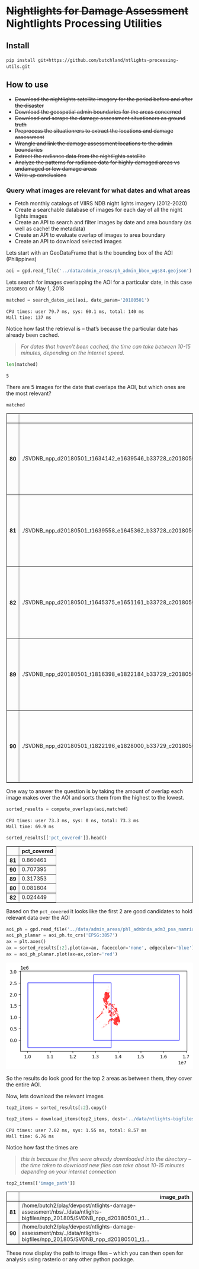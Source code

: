 ~~Nightlights for Damage Assessment~~ Nightlights Processing Utilities
================

<!-- WARNING: THIS FILE WAS AUTOGENERATED! DO NOT EDIT! -->

## Install

`pip install git+https://github.com/butchland/ntlights-processing-utils.git`

## How to use

-   ~~Download the nightlights satellite imagery for the period before
    and after the disaster~~
-   ~~Download the geospatial admin boundaries for the areas concerned~~
-   ~~Download and scrape the damage assessment situationers as ground
    truth~~
-   ~~Preprocess the situationrers to extract the locations and damage
    assessment~~
-   ~~Wrangle and link the damage assessment locations to the admin
    boundaries~~
-   ~~Extract the radiance data from the nightlights satellite~~
-   ~~Analyze the patterns for radiance data for highly damaged areas vs
    undamaged or low damage areas~~
-   ~~Write up conclusions~~

### Query what images are relevant for what dates and what areas

-   Fetch monthly catalogs of VIIRS NDB night lights imagery (2012-2020)
-   Create a searchable database of images for each day of all the night
    lights images
-   Create an API to search and filter images by date and area boundary
    (as well as cache! the metadata)
-   Create an API to evaluate overlap of images to area boundary
-   Create an API to download selected images

Lets start with an GeoDataFrame that is the bounding box of the AOI
(Philippines)

``` python
aoi = gpd.read_file('../data/admin_areas/ph_admin_bbox_wgs84.geojson')
```

Lets search for images overlapping the AOI for a particular date, in
this case `20180501` or May 1, 2018

``` python
matched = search_dates_aoi(aoi, date_param='20180501')
```

    CPU times: user 79.7 ms, sys: 60.1 ms, total: 140 ms
    Wall time: 137 ms

Notice how fast the retrieval is – that’s because the particular date
has already been cached.

> *For dates that haven’t been cached, the time can take between 10-15
> minutes, depending on the internet speed*.

``` python
len(matched)
```

    5

There are 5 images for the date that overlaps the AOI, but which ones
are the most relevant?

``` python
matched
```

<div>
<style scoped>
    .dataframe tbody tr th:only-of-type {
        vertical-align: middle;
    }

    .dataframe tbody tr th {
        vertical-align: top;
    }

    .dataframe thead th {
        text-align: right;
    }
</style>
<table border="1" class="dataframe">
  <thead>
    <tr style="text-align: right;">
      <th></th>
      <th>href</th>
      <th>item_href</th>
      <th>stem</th>
      <th>suffix</th>
      <th>base_url</th>
      <th>folder</th>
      <th>product_id</th>
      <th>start_date</th>
      <th>first_scantime</th>
      <th>end_scantime</th>
      <th>orbital_nbr</th>
      <th>create_datetime</th>
      <th>data_origin</th>
      <th>data_domain</th>
      <th>vflag_file</th>
      <th>vflag_href</th>
      <th>cache_stem</th>
      <th>asset_href</th>
      <th>geometry</th>
    </tr>
  </thead>
  <tbody>
    <tr>
      <th>80</th>
      <td>./SVDNB_npp_d20180501_t1634142_e1639546_b33728_c20180501223954897862_noac_ops.rade9.co.json</td>
      <td>https://globalnightlight.s3.amazonaws.com/npp_201805/SVDNB_npp_d20180501_t1634142_e1639546_b33728_c20180501223954897...</td>
      <td>SVDNB_npp_d20180501_t1634142_e1639546_b33728_c20180501223954897862_noac_ops</td>
      <td>rade9.co.json</td>
      <td>https://globalnightlight.s3.amazonaws.com</td>
      <td>npp_201805</td>
      <td>SVDNB_npp</td>
      <td>20180501</td>
      <td>1634142</td>
      <td>1639546</td>
      <td>33728</td>
      <td>20180501223954897862</td>
      <td>noac</td>
      <td>ops</td>
      <td>npp_d20180501_t1634142_e1639546_b33728.vflag.co.tif</td>
      <td>https://globalnightlight.s3.amazonaws.com/npp_201805/npp_d20180501_t1634142_e1639546_b33728.vflag.co.tif</td>
      <td>SVDNB_npp_d20180501_t1634142_e1639546_b33728_c20180501223954897862_noac_ops</td>
      <td>https://globalnightlight.s3.amazonaws.com/npp_201805/SVDNB_npp_d20180501_t1634142_e1639546_b33728_c20180501223954897...</td>
      <td>POLYGON ((118.99800 19.00210, 118.99800 44.00210, 157.99800 44.00210, 157.99800 19.00210, 118.99800 19.00210))</td>
    </tr>
    <tr>
      <th>81</th>
      <td>./SVDNB_npp_d20180501_t1639558_e1645362_b33728_c20180501224536066966_noac_ops.rade9.co.json</td>
      <td>https://globalnightlight.s3.amazonaws.com/npp_201805/SVDNB_npp_d20180501_t1639558_e1645362_b33728_c20180501224536066...</td>
      <td>SVDNB_npp_d20180501_t1639558_e1645362_b33728_c20180501224536066966_noac_ops</td>
      <td>rade9.co.json</td>
      <td>https://globalnightlight.s3.amazonaws.com</td>
      <td>npp_201805</td>
      <td>SVDNB_npp</td>
      <td>20180501</td>
      <td>1639558</td>
      <td>1645362</td>
      <td>33728</td>
      <td>20180501224536066966</td>
      <td>noac</td>
      <td>ops</td>
      <td>npp_d20180501_t1639558_e1645362_b33728.vflag.co.tif</td>
      <td>https://globalnightlight.s3.amazonaws.com/npp_201805/npp_d20180501_t1639558_e1645362_b33728.vflag.co.tif</td>
      <td>SVDNB_npp_d20180501_t1639558_e1645362_b33728_c20180501224536066966_noac_ops</td>
      <td>https://globalnightlight.s3.amazonaws.com/npp_201805/SVDNB_npp_d20180501_t1639558_e1645362_b33728_c20180501224536066...</td>
      <td>POLYGON ((115.99800 0.00206, 115.99800 25.00210, 149.99800 25.00210, 149.99800 0.00206, 115.99800 0.00206))</td>
    </tr>
    <tr>
      <th>82</th>
      <td>./SVDNB_npp_d20180501_t1645375_e1651161_b33728_c20180501225118045996_noac_ops.rade9.co.json</td>
      <td>https://globalnightlight.s3.amazonaws.com/npp_201805/SVDNB_npp_d20180501_t1645375_e1651161_b33728_c20180501225118045...</td>
      <td>SVDNB_npp_d20180501_t1645375_e1651161_b33728_c20180501225118045996_noac_ops</td>
      <td>rade9.co.json</td>
      <td>https://globalnightlight.s3.amazonaws.com</td>
      <td>npp_201805</td>
      <td>SVDNB_npp</td>
      <td>20180501</td>
      <td>1645375</td>
      <td>1651161</td>
      <td>33728</td>
      <td>20180501225118045996</td>
      <td>noac</td>
      <td>ops</td>
      <td>npp_d20180501_t1645375_e1651161_b33728.vflag.co.tif</td>
      <td>https://globalnightlight.s3.amazonaws.com/npp_201805/npp_d20180501_t1645375_e1651161_b33728.vflag.co.tif</td>
      <td>SVDNB_npp_d20180501_t1645375_e1651161_b33728_c20180501225118045996_noac_ops</td>
      <td>https://globalnightlight.s3.amazonaws.com/npp_201805/SVDNB_npp_d20180501_t1645375_e1651161_b33728_c20180501225118045...</td>
      <td>POLYGON ((110.99800 -19.99790, 110.99800 5.00208, 143.99800 5.00208, 143.99800 -19.99790, 110.99800 -19.99790))</td>
    </tr>
    <tr>
      <th>89</th>
      <td>./SVDNB_npp_d20180501_t1816398_e1822184_b33729_c20180502002220226537_noac_ops.rade9.co.json</td>
      <td>https://globalnightlight.s3.amazonaws.com/npp_201805/SVDNB_npp_d20180501_t1816398_e1822184_b33729_c20180502002220226...</td>
      <td>SVDNB_npp_d20180501_t1816398_e1822184_b33729_c20180502002220226537_noac_ops</td>
      <td>rade9.co.json</td>
      <td>https://globalnightlight.s3.amazonaws.com</td>
      <td>npp_201805</td>
      <td>SVDNB_npp</td>
      <td>20180501</td>
      <td>1816398</td>
      <td>1822184</td>
      <td>33729</td>
      <td>20180502002220226537</td>
      <td>noac</td>
      <td>ops</td>
      <td>npp_d20180501_t1816398_e1822184_b33729.vflag.co.tif</td>
      <td>https://globalnightlight.s3.amazonaws.com/npp_201805/npp_d20180501_t1816398_e1822184_b33729.vflag.co.tif</td>
      <td>SVDNB_npp_d20180501_t1816398_e1822184_b33729_c20180502002220226537_noac_ops</td>
      <td>https://globalnightlight.s3.amazonaws.com/npp_201805/SVDNB_npp_d20180501_t1816398_e1822184_b33729_c20180502002220226...</td>
      <td>POLYGON ((93.99790 16.00210, 93.99790 41.00210, 130.99800 41.00210, 130.99800 16.00210, 93.99790 16.00210))</td>
    </tr>
    <tr>
      <th>90</th>
      <td>./SVDNB_npp_d20180501_t1822196_e1828000_b33729_c20180502002801307723_noac_ops.rade9.co.json</td>
      <td>https://globalnightlight.s3.amazonaws.com/npp_201805/SVDNB_npp_d20180501_t1822196_e1828000_b33729_c20180502002801307...</td>
      <td>SVDNB_npp_d20180501_t1822196_e1828000_b33729_c20180502002801307723_noac_ops</td>
      <td>rade9.co.json</td>
      <td>https://globalnightlight.s3.amazonaws.com</td>
      <td>npp_201805</td>
      <td>SVDNB_npp</td>
      <td>20180501</td>
      <td>1822196</td>
      <td>1828000</td>
      <td>33729</td>
      <td>20180502002801307723</td>
      <td>noac</td>
      <td>ops</td>
      <td>npp_d20180501_t1822196_e1828000_b33729.vflag.co.tif</td>
      <td>https://globalnightlight.s3.amazonaws.com/npp_201805/npp_d20180501_t1822196_e1828000_b33729.vflag.co.tif</td>
      <td>SVDNB_npp_d20180501_t1822196_e1828000_b33729_c20180502002801307723_noac_ops</td>
      <td>https://globalnightlight.s3.amazonaws.com/npp_201805/SVDNB_npp_d20180501_t1822196_e1828000_b33729_c20180502002801307...</td>
      <td>POLYGON ((89.99790 -2.99794, 89.99790 22.00210, 122.99800 22.00210, 122.99800 -2.99794, 89.99790 -2.99794))</td>
    </tr>
  </tbody>
</table>
</div>

One way to answer the question is by taking the amount of overlap each
image makes over the AOI and sorts them from the highest to the lowest.

``` python
sorted_results = compute_overlaps(aoi,matched)
```

    CPU times: user 73.3 ms, sys: 0 ns, total: 73.3 ms
    Wall time: 69.9 ms

``` python
sorted_results[['pct_covered']].head()
```

<div>
<style scoped>
    .dataframe tbody tr th:only-of-type {
        vertical-align: middle;
    }

    .dataframe tbody tr th {
        vertical-align: top;
    }

    .dataframe thead th {
        text-align: right;
    }
</style>
<table border="1" class="dataframe">
  <thead>
    <tr style="text-align: right;">
      <th></th>
      <th>pct_covered</th>
    </tr>
  </thead>
  <tbody>
    <tr>
      <th>81</th>
      <td>0.860461</td>
    </tr>
    <tr>
      <th>90</th>
      <td>0.707395</td>
    </tr>
    <tr>
      <th>89</th>
      <td>0.317353</td>
    </tr>
    <tr>
      <th>80</th>
      <td>0.081804</td>
    </tr>
    <tr>
      <th>82</th>
      <td>0.024449</td>
    </tr>
  </tbody>
</table>
</div>

Based on the `pct_covered` it looks like the first 2 are good candidates
to hold relevant data over the AOI

``` python
aoi_ph = gpd.read_file('../data/admin_areas/phl_admbnda_adm3_psa_namria_20200529.shp')
aoi_ph_planar = aoi_ph.to_crs('EPSG:3857')
ax = plt.axes()
ax = sorted_results[:2].plot(ax=ax, facecolor='none', edgecolor='blue')
ax = aoi_ph_planar.plot(ax=ax,color='red')
```

![](index_files/figure-gfm/cell-8-output-1.png)

So the results do look good for the top 2 areas as between them, they
cover the entire AOI.

Now, lets download the relevant images

``` python
top2_items = sorted_results[:2].copy()
```

``` python
top2_items = download_items(top2_items, dest='../data/ntlights-bigfiles')
```

    CPU times: user 7.02 ms, sys: 1.55 ms, total: 8.57 ms
    Wall time: 6.76 ms

Notice how fast the times are

> *this is because the files were already downloaded into the directory
> – the time taken to download new files can take about 10-15 minutes
> depending on your internet connection*

``` python
top2_items[['image_path']]
```

<div>
<style scoped>
    .dataframe tbody tr th:only-of-type {
        vertical-align: middle;
    }

    .dataframe tbody tr th {
        vertical-align: top;
    }

    .dataframe thead th {
        text-align: right;
    }
</style>
<table border="1" class="dataframe">
  <thead>
    <tr style="text-align: right;">
      <th></th>
      <th>image_path</th>
    </tr>
  </thead>
  <tbody>
    <tr>
      <th>81</th>
      <td>/home/butch2/play/devpost/ntlights-damage-assessment/nbs/../data/ntlights-bigfiles/npp_201805/SVDNB_npp_d20180501_t1...</td>
    </tr>
    <tr>
      <th>90</th>
      <td>/home/butch2/play/devpost/ntlights-damage-assessment/nbs/../data/ntlights-bigfiles/npp_201805/SVDNB_npp_d20180501_t1...</td>
    </tr>
  </tbody>
</table>
</div>

These now display the path to image files – which you can then open for
analysis using rasterio or any other python package.
